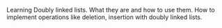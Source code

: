 Learning Doubly linked lists. What they are and how to use them. How to implement operations like deletion, insertion with doubly linked lists.

